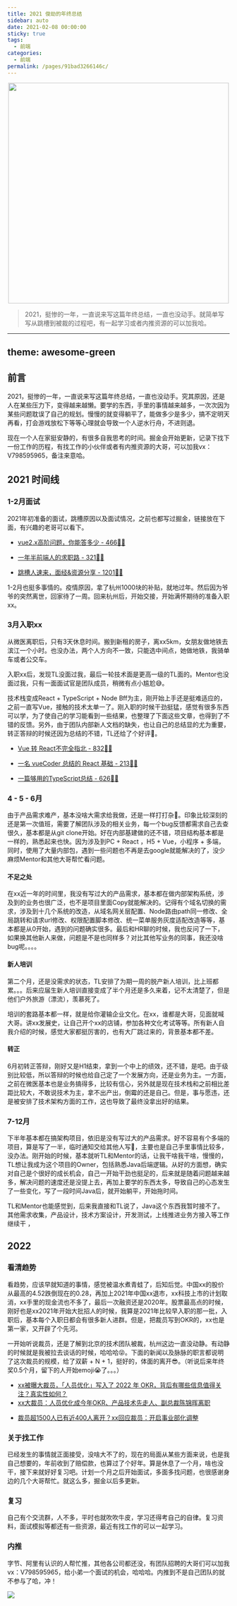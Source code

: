 ```yaml
---
title: 2021 俊劫的年终总结
sidebar: auto
date: 2021-02-08 00:00:00
sticky: true
tags: 
  - 前端
categories: 
  - 前端
permalink: /pages/91bad3266146c/
---
```

<p align="center">
  <img width="500" src="https://p6-juejin.byteimg.com/tos-cn-i-k3u1fbpfcp/ef370b9085af41ba9215d9ca800ff3e5~tplv-k3u1fbpfcp-zoom-crop-mark:1304:1304:1304:734.awebp?"/>
</p>

> 2021，挺惨的一年，一直说来写这篇年终总结，一直也没动手。就简单写写从跳槽到被裁的过程吧，有一起学习或者内推资源的可以加我哈。


<!-- more --> 


---
theme: awesome-green
---
## 前言

2021，挺惨的一年，一直说来写这篇年终总结，一直也没动手。究其原因，还是人在某些压力下，变得越来越懒。要学的东西，手里的事情越来越多，一次次因为某些问题耽误了自己的规划。慢慢的就变得躺平了，能做多少是多少，搞不定明天再看，打会游戏放松下等等心理就会导致一个人逆水行舟，不进则退。

现在一个人在家挺安静的，有很多自我思考的时间。掘金会开始更新，记录下找下一份工作的历程，有找工作的小伙伴或者有内推资源的大哥，可以加我vx：V798595965，备注来意哈。

## 2021 时间线

### 1-2月面试

2021年初准备的面试，跳槽原因以及面试情况，之前也都写过掘金，链接放在下面，有兴趣的老哥可以看下。

-   [vue2.x高阶问题，你能答多少 - 466👍🏻](https://juejin.cn/post/6921911974611664903)
-   [一年半前端人的求职路 - 321👍🏻](https://juejin.cn/post/6940058373534515237)

-   [跳槽人速来，面经&资源分享 - 1201👍🏻](https://juejin.cn/post/6942988170208215076)



1-2月也挺多事情的。疫情原因，拿了杭州1000块的补贴，就地过年。然后因为爷爷的突然离世，回家待了一周。回来杭州后，开始交接，开始满怀期待的准备入职xx。


### 3月入职xx

从微医离职后，只有3天休息时间。搬到新租的房子，离xx5km，女朋友做地铁去滨江一个小时。也没办法，两个人方向不一致，只能选中间点，她做地铁，我骑单车或者公交车。

入职xx后，发现TL没面过我，最后一轮技术面是更高一级的TL面的。Mentor也没面过我，只有一面面试官是团队成员，稍微有点小尴尬😅。

技术栈变成React + TypeScript + Node Bff为主，刚开始上手还是挺难适应的，之前一直写Vue，接触的技术太单一了。刚入职的时候干劲挺猛，感觉有很多东西可以学，为了使自己的学习能看到一些结果，也整理了下面这些文章，也得到了不错的反馈。另外，由于团队内部新人文档的缺失，也让自己的总结显的尤为重要，转正答辩的时候还因为总结的不错，TL还给了个好评😬。

-   [Vue 转 React不完全指北 - 832👍🏻](https://juejin.cn/post/6953482028188860424)
-   [一名 vueCoder 总结的 React 基础 - 213👍🏻](https://juejin.cn/post/6960556335092269063)

-   [一篇够用的TypeScript总结 - 626👍🏻](https://juejin.cn/post/6981728323051192357)

### 4 - 5 - 6月

由于产品需求难产，基本没啥大需求给我做，还是一样打打杂🙈。印象比较深刻的还是第一次值班，需要了解团队涉及的相关业务，每一个bug反馈都需求自己去查很久，基本都是从git clone开始。好在内部基建做的还不错，项目结构基本都是一样的，熟悉起来也快。因为涉及到PC + React ，H5 + Vue，小程序 + 多端，同时，使用了大量内部包，遇到一些问题也不再是去google就能解决的了，没少麻烦Mentor和其他大哥帮忙看问题。

#### 不足之处

在xx近一年的时间里，我没有写过大的产品需求，基本都在做内部架构系统，涉及到的业务也很广泛，也不是项目里面Copy就能解决的。记得有个域名切换的需求，涉及到十几个系统的改造，从域名网关层配置、Node路由path同一修改、全局跳转和请求url修改、权限配置脚本修改、统一菜单服务灰度适配改造等等，基本都是从0开始，遇到的问题确实很多。最后和HR聊的时候，我也反问了一下，如果换其他新人来做，问题是不是也同样多？对比其他写业务的同事，我还没啥bug呢。。。。

#### 新人培训

第二个月，还是没需求的状态，TL安排了为期一周的脱产新人培训，比上班都累。。。后来应届生新人培训直接变成了半个月还是多久来着，记不太清楚了，但是他们户外旅游（漂流），羡慕死了。

培训的套路基本都一样，就是给你灌输企业文化。在xx，谁都是大哥，见面就喊大哥。讲xx发展史，让自己开个xx的店铺，参加各种文化考试等等。所有新人自我介绍的时候，感觉大家都挺厉害的，也有大厂跳过来的，背景基本都不差。

#### 转正

6月初转正答辩，刚好又是H1结束，拿到一个中上的绩效，还不错，是吧。由于级别比较低，所以答辩的时候也给自己定了一个发展方向，还是业务为主。一方面，之前在微医基本也是业务搞得多，比较有信心，另外就是现在技术栈和之前相比差距比较大，不敢说技术为主，拿不出产出，倒霉的还是自己。但是，事与愿违，还是被安排了技术架构方面的工作，这也导致了最终没拿出好的结果。


### 7-12月

下半年基本都在搞架构项目，依旧是没有写过大的产品需求。好不容易有个多端的项目，算是写了一半，临时通知交给其他人写🙊，主要也是自己手里事情比较多，没办法。刚开始的时候，基本就听TL和Mentor的话，让我干啥我干啥，慢慢的，TL想让我成为这个项目的Owner，包括熟悉Java后端逻辑。从好的方面想，确实对自己是个很好的成长机会，自己一开始干劲也挺足的，后来就是随着问题越来越多，解决问题的速度还是没提上去，再加上要学的东西太多，导致自己的心态发生了一些变化，写了一段时间Java后，就开始躺平，开始拖时间。

TL和Mentor也能感觉到，后来我直接和TL说了，Java这个东西我暂时接不了。其他需求收集，产品设计，技术方案设计，开发测试，上线推进业务方接入等工作继续干 ，

## 2022

### 看清趋势

看趋势，应该早就知道的事情，感觉被温水煮青蛙了，后知后觉。中国xx的股价从最高的4.52跌倒现在的0.28，再加上2021年中国xx退市，xx科技上市的计划取消，xx手里的现金流也不多了，最后一次融资还是2020年。股票最高点的时候，刚好也是xx2021年开始大批招人的时候，我算是2021年比较早入职的那一批，入职后，基本每个入职日都会有很多新人进群。但是，把裁员写到OKR的，xx也是第一家，又开辟了个先河。

一开始听说裁员，还是了解到北京的技术团队被裁，杭州这边一直没动静。有动静的时候就是我被拉去谈话的时候，哈哈哈😝。下面的新闻以及脉脉的职言都说明了这次裁员的规模，给了双薪 + N + 1，挺好的，体面的离开😎。（听说后来年终奖0.5个月，留下的人开始emoji😭了。。。）

-   [xx被曝大裁员，「人员优化」写入了 2022 年 OKR，背后有哪些信息值得关注？真实性如何？](https://www.zhihu.com/question/512435233)
-   [xx大裁员：人员优化成今年OKR、产品技术先走人、副总裁陈锦晖离职](https://finance.sina.com.cn/tech/2022-01-20/doc-ikyakumy1469003.shtml)

<!---->

-   [裁员超1500人已有近400人离开？xx回应裁员：开启事业部化调整](https://www.sohu.com/a/518380665_120780844)

### 关于找工作

已经发生的事情就正面接受，没啥大不了的，现在的局面从某些方面来说，也是我自己想要的，年前收到了赔偿款，也算过了个好年。算是休息了一个月，啥也没干，接下来就好好复习吧。计划一个月之后开始面试，多面多找问题，也很感谢身边的几个大哥帮忙。就这么多，掘金以后多更新。

### 复习

自己有个交流群，人不多，平时也就吹吹牛皮，学习还得考自己的自律。复习资料，面试模拟等都还有一些资源，最近有找工作的可以一起学习。

### 内推

字节、阿里有认识的人帮忙推，其他各公司都还没，有团队招聘的大哥们可以加我vx：V798595965，给小弟一个面试的机会，哈哈哈。内推到不是自己团队的就不参与了哈，冲！

![](https://p3-juejin.byteimg.com/tos-cn-i-k3u1fbpfcp/6c052fa8cafd41bfa4dc26034e7b357a~tplv-k3u1fbpfcp-zoom-1.image)

